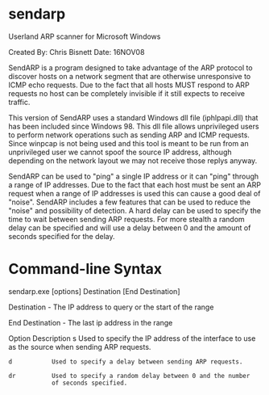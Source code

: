 sendarp
=======

Userland ARP scanner for Microsoft Windows

Created By: Chris Bisnett
Date: 16NOV08

SendARP is a program designed to take advantage of the ARP protocol to discover
hosts on a network segment that are otherwise unresponsive to ICMP echo
requests. Due to the fact that all hosts MUST respond to ARP requests no host
can be completely invisible if it still expects to receive traffic.

This version of SendARP uses a standard Windows dll file (iphlpapi.dll) that has
been included since Windows 98. This dll file allows unprivileged users to
perform network operations such as sending ARP and ICMP requests. Since winpcap
is not being used and this tool is meant to be run from an unprivileged user we
cannot spoof the source IP address, although depending on the network layout we
may not receive those replys anyway.

SendARP can be used to "ping" a single IP address or it can "ping" through a
range of IP addresses. Due to the fact that each host must be sent an ARP
request when a range of IP addresses is used this can cause a good deal of
"noise". SendARP includes a few features that can be used to reduce the "noise"
and possibility of detection. A hard delay can be used to specify the time to
wait between sending ARP requests. For more stealth a random delay can be
specified and will use a delay between 0 and the amount of seconds specified for
the delay.

Command-line Syntax
===================

sendarp.exe [options] Destination [End Destination]

Destination - The IP address to query or the start of the range

End Destination - The last ip address in the range

Option      Description
    s           Used to specify the IP address of the interface to use
                as the source when sending ARP requests.

    d           Used to specify a delay between sending ARP requests.

    dr          Used to specify a random delay between 0 and the number
                of seconds specified.
